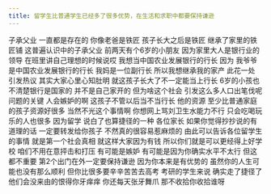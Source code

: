 ```yaml
---
title: 留学生比普通学生已经多了很多优势，在生活和求职中都要保持谦逊
---
```

子承父业
一直都是存在的
你像老爸是铁匠
孩子长大之后是铁匠
继承了家里的铁匠铺
这普遍认识中的子承父业
前两天有个6岁的小朋友
因为家里大人是银行业的领导
在班里讲自己理想的时候说哎
我想当中国农业发展银行的行长
因为
我爷爷是中国农业发展银行的行长
我妈是一位副行长
所以我想继承我的家产
此花一处
引发热议
其实大家心里心知肚明
就这孩子长大了不一定能当上行长
6岁的小孩也不清楚银行是国家的
并不是自己家开的
但为啥这个社会
引发这么多人口出笔伐呢
问题的关键
人会嫉妒的啊
这孩子不管以后当不当行长
他的资源
至少比普通家庭的孩子资源好很多
当然不光这个事情啊
你想网上骂刘卫生水能力不行
只会吃喝玩乐的人也很多
因为留学
说白了也算捷径的一种
各位家长
如果你觉得抄抄说的有道理的话
一定要转发给你孩子
不然真的很容易惹麻烦的
由此可以告诉各位留学生的事情
就是第一个社会真相
就这样大家因为有钱
所以你们就是可以更经得上好学校
咱们不用在意抨击和打压
有可能是嫉妒
有可能是因为你确实水平不太行
但这都不重要
第2个出门在外一定要保持谦逊
因为你本来是有优势的
虽然你的人生可能也没有那么顺利
但你比很多要辛辛苦苦去高考
考研的学生来说
确实走了捷径了
他们会没来由的恨得你牙痒痒
你还每天张牙舞爪
那不收拾你收拾谁呀
